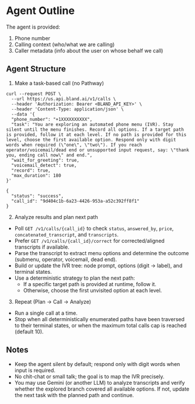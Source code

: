 # Agent Outline

The agent is provided:

1. Phone number
2. Calling context (who/what we are calling)
3. Caller metadata (info about the user on whose behalf we call)

## Agent Structure

1. Make a task-based call (no Pathway)

```request
curl --request POST \
  --url https://us.api.bland.ai/v1/calls \
  --header 'Authorization: Bearer <BLAND_API_KEY>' \
  --header 'Content-Type: application/json' \
  --data '{
  "phone_number": "+1XXXXXXXXXX",
  "task": "You are exploring an automated phone menu (IVR). Stay silent until the menu finishes. Record all options. If a target path is provided, follow it at each level. If no path is provided for this level, choose the first available option. Respond only with digit words when required (\"one\", \"two\"). If you reach operator/voicemail/dead end or unsupported input request, say: \"thank you, ending call now\" and end.",
  "wait_for_greeting": true,
  "voicemail_detect": true,
  "record": true,
  "max_duration": 180
}'
```

```response
{
  "status": "success",
  "call_id": "9d404c1b-6a23-4426-953a-a52c392ff8f1"
}
```

2. Analyze results and plan next path

* Poll `GET /v1/calls/{call_id}` to check `status`, `answered_by`, `price`, `concatenated_transcript`, and `transcripts`.
* Prefer `GET /v1/calls/{call_id}/correct` for corrected/aligned transcripts if available.
* Parse the transcript to extract menu options and determine the outcome (submenu, operator, voicemail, dead end).
* Build or update the IVR tree: node prompt, options (digit → label), and terminal states.
* Use a deterministic strategy to plan the next path:
  * If a specific target path is provided at runtime, follow it.
  * Otherwise, choose the first unvisited option at each level.

3. Repeat (Plan → Call → Analyze)

* Run a single call at a time.
* Stop when all deterministically enumerated paths have been traversed to their terminal states, or when the maximum total calls cap is reached (default 10).

## Notes

* Keep the agent silent by default; respond only with digit words when input is required.
* No chit-chat or small talk; the goal is to map the IVR precisely.
* You may use Gemini (or another LLM) to analyze transcripts and verify whether the explored branch covered all available options. If not, update the next task with the planned path and continue.
